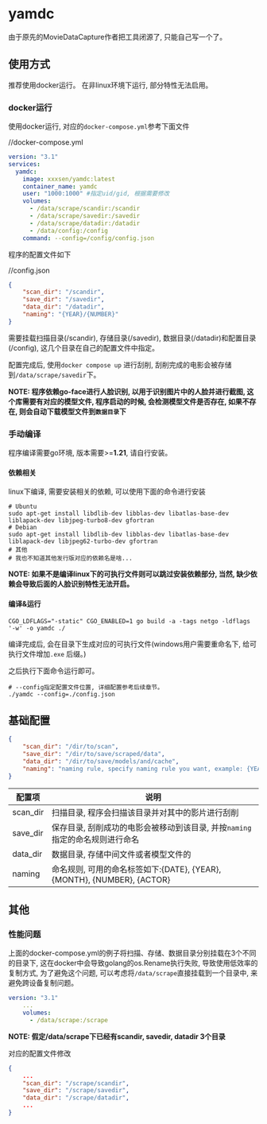yamdc
===

由于原先的MovieDataCapture作者把工具闭源了, 只能自己写一个了。

## 使用方式

推荐使用docker运行。 在非linux环境下运行, 部分特性无法启用。

### docker运行

使用docker运行, 对应的`docker-compose.yml`参考下面文件

//docker-compose.yml

```yaml
version: "3.1"
services:
  yamdc:
    image: xxxsen/yamdc:latest
    container_name: yamdc
    user: "1000:1000" #指定uid/gid, 根据需要修改
    volumes:
      - /data/scrape/scandir:/scandir
      - /data/scrape/savedir:/savedir
      - /data/scrape/datadir:/datadir
      - /data/config:/config
    command: --config=/config/config.json
```

程序的配置文件如下

//config.json

```json
{
    "scan_dir": "/scandir",
    "save_dir": "/savedir",
    "data_dir": "/datadir",
    "naming": "{YEAR}/{NUMBER}"
}
```

需要挂载扫描目录(/scandir), 存储目录(/savedir), 数据目录(/datadir)和配置目录(/config), 这几个目录在自己的配置文件中指定。

配置完成后, 使用`docker compose up` 进行刮削, 刮削完成的电影会被存储到`/data/scrape/savedir`下。

**NOTE: 程序依赖go-face进行人脸识别, 以用于识别图片中的人脸并进行截图, 这个库需要有对应的模型文件, 程序启动的时候, 会检测模型文件是否存在, 如果不存在, 则会自动下载模型文件到`数据目录`下**

### 手动编译

程序编译需要go环境, 版本需要>=**1.21**, 请自行安装。

#### 依赖相关

linux下编译, 需要安装相关的依赖, 可以使用下面的命令进行安装

```shell
# Ubuntu
sudo apt-get install libdlib-dev libblas-dev libatlas-base-dev liblapack-dev libjpeg-turbo8-dev gfortran
# Debian
sudo apt-get install libdlib-dev libblas-dev libatlas-base-dev liblapack-dev libjpeg62-turbo-dev gfortran
# 其他
# 我也不知道其他发行版对应的依赖名是啥...
```

**NOTE: 如果不是编译linux下的可执行文件则可以跳过安装依赖部分, 当然, 缺少依赖会导致后面的人脸识别特性无法开启。**

#### 编译&运行

```shell
CGO_LDFLAGS="-static" CGO_ENABLED=1 go build -a -tags netgo -ldflags '-w' -o yamdc ./
```

编译完成后, 会在目录下生成对应的可执行文件(windows用户需要重命名下, 给可执行文件增加`.exe` 后缀。)

之后执行下面命令运行即可。

```shell
# --config指定配置文件位置, 详细配置参考后续章节。
./yamdc --config=./config.json
```

## 基础配置

```json
{
    "scan_dir": "/dir/to/scan",
    "save_dir": "/dir/to/save/scraped/data",
    "data_dir": "/dir/to/save/models/and/cache",
    "naming": "naming rule, specify naming rule you want, example: {YEAR}/{NUMBER}"
}
```

|配置项|说明|
|---|---|
|scan_dir|扫描目录, 程序会扫描该目录并对其中的影片进行刮削|
|save_dir|保存目录, 刮削成功的电影会被移动到该目录, 并按`naming`指定的命名规则进行命名|
|data_dir|数据目录, 存储中间文件或者模型文件的|
|naming|命名规则, 可用的命名标签如下:{DATE}, {YEAR}, {MONTH}, {NUMBER}, {ACTOR}|


## 其他

### 性能问题

上面的docker-compose.yml的例子将扫描、存储、数据目录分别挂载在3个不同的目录下, 这在docker中会导致golang的os.Rename执行失败, 导致使用低效率的复制方式, 为了避免这个问题, 可以考虑将`/data/scrape`直接挂载到一个目录中, 来避免跨设备复制问题。

```yml
version: "3.1"
    ...
    volumes:
      - /data/scrape:/scrape 
```

**NOTE: 假定/data/scrape下已经有scandir, savedir, datadir 3个目录**

对应的配置文件修改

```json
{
    ...
    "scan_dir": "/scrape/scandir",
    "save_dir": "/scrape/savedir",
    "data_dir": "/scrape/datadir",
    ...
}
```
